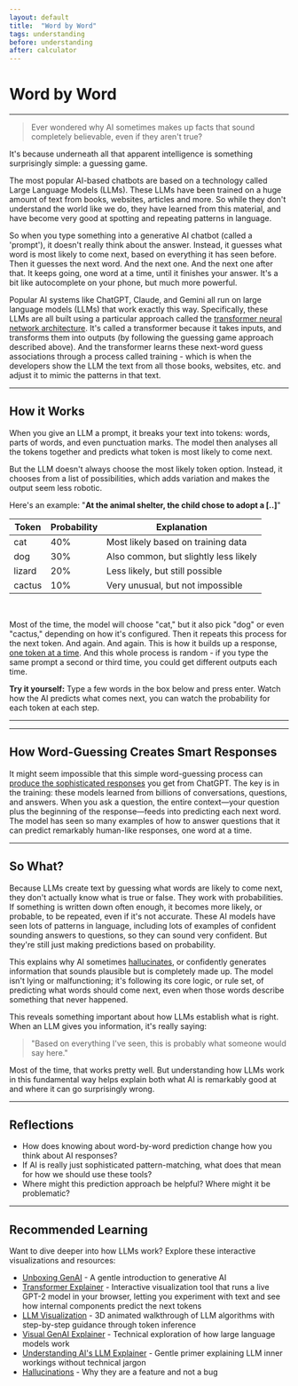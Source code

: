 ```yaml
---
layout: default
title:  "Word by Word"
tags: understanding
before: understanding
after: calculator
---
```


# Word by Word

---

> Ever wondered why AI sometimes makes up facts that sound completely believable, even if they aren't true?

It's because underneath all that apparent intelligence is something surprisingly simple: a guessing game.

The most popular AI-based chatbots are based on a technology called Large Language Models (LLMs). These LLMs have been trained on a huge amount of text from books, websites, articles and more. So while they don't understand the world like we do, they have learned from this material, and have become very good at spotting and repeating patterns in language.

So when you type something into a generative AI chatbot (called a 'prompt'), it doesn't really think about the answer. Instead, it guesses what word is most likely to come next, based on everything it has seen before. Then it guesses the next word. And the next one. And the next one after that. It keeps going, one word at a time, until it finishes your answer. It's a bit like autocomplete on your phone, but much more powerful.

Popular AI systems like ChatGPT, Claude, and Gemini all run on large language models (LLMs) that work exactly this way. Specifically, these LLMs are all built using a particular approach called the [transformer neural network architecture](https://poloclub.github.io/transformer-explainer/). It's called a transformer because it takes inputs, and transforms them into outputs (by following the guessing game approach described above). And the transformer learns these next-word guess associations through a process called training - which is when the developers show the LLM the text from all those books, websites, etc. and adjust it to mimic the patterns in that text.

---

## How it Works

When you give an LLM a prompt, it breaks your text into tokens: words, parts of words, and even punctuation marks. The model then analyses all the tokens together and predicts what token is most likely to come next.

But the LLM doesn't always choose the most likely token option. Instead, it chooses from a list of possibilities, which adds variation and makes the output seem less robotic.

Here's an example: "**At the animal shelter, the child chose to adopt a [..]**"

| Token  | Probability | Explanation                        |
|--------|-------------|-----------------------------------|
| cat    | 40%         | Most likely based on training data |
| dog    | 30%         | Also common, but slightly less likely |
| lizard | 20%         | Less likely, but still possible    |
| cactus | 10%         | Very unusual, but not impossible   |

<br>

Most of the time, the model will choose "cat," but it also pick "dog" or even "cactus," depending on how it's configured. Then it repeats this process for the next token. And again. And again. This is how it builds up a response, [one token at a time](https://bbycroft.net/llm). And this whole process is random - if you type the same prompt a second or third time, you could get different outputs each time.

**Try it yourself:** Type a few words in the box below and press enter. Watch how the AI predicts what comes next, you can watch the probability for each token at each step.

---

<script
	type="module"
	src="https://gradio.s3-us-west-2.amazonaws.com/5.23.3/gradio.js"
></script>

<gradio-app src="https://willsh1997-next-token-predictor.hf.space"></gradio-app>


---

## How Word-Guessing Creates Smart Responses

It might seem impossible that this simple word-guessing process can [produce the sophisticated responses](https://www.understandingai.org/p/large-language-models-explained-with) you get from ChatGPT. The key is in the training: these models learned from billions of conversations, questions, and answers. When you ask a question, the entire context—your question plus the beginning of the response—feeds into predicting each next word. The model has seen so many examples of how to answer questions that it can predict remarkably human-like responses, one word at a time.

---

## So What?

Because LLMs create text by guessing what words are likely to come next, they don't actually know what is true or false. They work with probabilities. If something is written down often enough, it becomes more likely, or probable, to be repeated, even if it's not accurate. These AI models have seen lots of patterns in language, including lots of examples of confident sounding answers to questions, so they can sound very confident. But they're still just making predictions based on probability.

This explains why AI sometimes [hallucinates](https://casmi.northwestern.edu/news/articles/2024/the-hallucination-problem-a-feature-not-a-bug.html), or confidently generates information that sounds plausible but is completely made up. The model isn't lying or malfunctioning; it's following its core logic, or rule set, of predicting what words should come next, even when those words describe something that never happened.

This reveals something important about how LLMs establish what is right. When an LLM gives you information, it's really saying:

> "Based on everything I've seen, this is probably what someone would say here."

Most of the time, that works pretty well. But understanding how LLMs work in this fundamental way helps explain both what AI is remarkably good at and where it can go surprisingly wrong.

---

## Reflections

- How does knowing about word-by-word prediction change how you think about AI responses?
- If AI is really just sophisticated pattern-matching, what does that mean for how we should use these tools?
- Where might this prediction approach be helpful? Where might it be problematic?

---

## Recommended Learning

Want to dive deeper into how LLMs work? Explore these interactive visualizations and resources:

- [Unboxing GenAI](https://research.qut.edu.au/genailab/projects/unboxing-genai/) - A gentle introduction to generative AI
- [Transformer Explainer](https://poloclub.github.io/transformer-explainer/) - Interactive visualization tool that runs a live GPT-2 model in your browser, letting you experiment with text and see how internal components predict the next tokens
- [LLM Visualization](https://bbycroft.net/llm) - 3D animated walkthrough of LLM algorithms with step-by-step guidance through token inference
- [Visual GenAI Explainer](https://ig.ft.com/generative-ai/) - Technical exploration of how large language models work
- [Understanding AI's LLM Explainer](https://www.understandingai.org/p/large-language-models-explained-with) - Gentle primer explaining LLM inner workings without technical jargon
- [Hallucinations](https://www.anthropic.com/news/claude-character) - Why they are a feature and not a bug